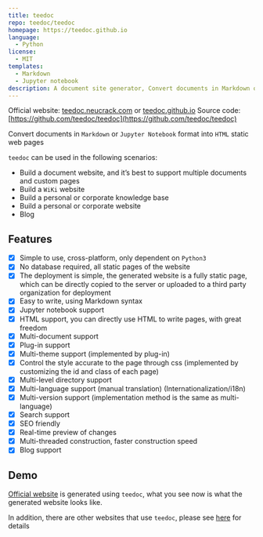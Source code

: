 ```yaml
---
title: teedoc
repo: teedoc/teedoc
homepage: https://teedoc.github.io
language:
  - Python
license:
  - MIT
templates:
  - Markdown
  - Jupyter notebook
description: A document site generator, Convert documents in Markdown or Jupyter Notebook format into HTML static web pages
---
```




Official website: [teedoc.neucrack.com](https://teedoc.neucrack.com/) or [teedoc.github.io](https://teedoc.github.io/)
Source code: [https://github.com/teedoc/teedoc](https://github.com/teedoc/teedoc)

Convert documents in `Markdown` or `Jupyter Notebook` format into `HTML` static web pages

`teedoc` can be used in the following scenarios:
* Build a document website, and it’s best to support multiple documents and custom pages
* Build a `WiKi` website
* Build a personal or corporate knowledge base
* Build a personal or corporate website
* Blog


## Features

- [x] Simple to use, cross-platform, only dependent on `Python3`
- [x] No database required, all static pages of the website
- [x] The deployment is simple, the generated website is a fully static page, which can be directly copied to the server or uploaded to a third party organization for deployment
- [x] Easy to write, using Markdown syntax
- [x] Jupyter notebook support
- [x] HTML support, you can directly use HTML to write pages, with great freedom
- [x] Multi-document support
- [x] Plug-in support
- [x] Multi-theme support (implemented by plug-in)
- [x] Control the style accurate to the page through css (implemented by customizing the id and class of each page)
- [x] Multi-level directory support
- [x] Multi-language support (manual translation) (Internationalization/i18n)
- [x] Multi-version support (implementation method is the same as multi-language)
- [x] Search support
- [x] SEO friendly
- [x] Real-time preview of changes
- [x] Multi-threaded construction, faster construction speed
- [x] Blog support

## Demo

[Official website](https://teedoc.github.io/) is generated using `teedoc`, what you see now is what the generated website looks like.

In addition, there are other websites that use `teedoc`, please see [here](https://teedoc.github.io/get_started/en/usage/sites.html) for details

